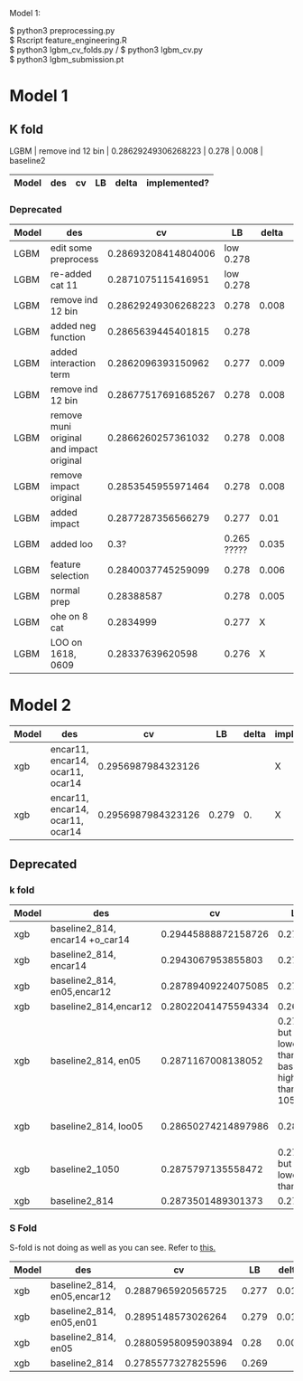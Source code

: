Model 1: 

$ python3 preprocessing.py 
<br>
$ Rscript feature_engineering.R
<br>
$ python3 lgbm_cv_folds.py / $ python3 lgbm_cv.py 
<br>
$ python3 lgbm_submission.pt
# Model 1 

## K fold 


LGBM | remove ind 12 bin | 0.28629249306268223 | 0.278 | 0.008 | baseline2 

Model | des| cv | LB |  delta | implemented? 
--- | --- | --- | --- | --- | ---





### Deprecated
Model | des| cv | LB |  delta | implemented? 
--- | --- | --- | --- | --- | ---
LGBM | edit some preprocess | 0.28693208414804006  | low 0.278 |  | compare with ind12
LGBM | re-added cat 11 |  0.2871075115416951 | low 0.278 |  | compare with ind12
LGBM | remove ind 12 bin | 0.28629249306268223 | 0.278 | 0.008 | baseline2 
LGBM | added neg function | 0.2865639445401815  | 0.278  |   | 
LGBM | added interaction term | 0.2862096393150962 | 0.277 | 0.009  | N
LGBM | remove ind 12 bin | 0.28677517691685267 | 0.278 | 0.008 | Y 
LGBM | remove muni original and impact original |  0.2866260257361032 | 0.278 | 0.008 | Y
LGBM | remove impact original | 0.2853545955971464  | 0.278 | 0.008 | Y 
LGBM | added impact | 0.2877287356566279  | 0.277 | 0.01 | Y
LGBM | added loo | 0.3? | 0.265 ????? | 0.035 | N
LGBM | feature selection |  0.2840037745259099 | 0.278 | 0.006 | Y
LGBM | normal prep | 0.28388587 | 0.278 | 0.005 | Y
LGBM | ohe on 8 cat |  0.2834999 | 0.277 | X | N
LGBM | LOO on 1618, 0609 | 0.28337639620598 | 0.276 | X | N 


# Model 2 


Model | des| cv | LB |  delta | implemented? 
--- | --- | --- | --- | --- | ---
xgb | encar11, encar14, ocar11, ocar14  | 0.2956987984323126  |    |   |  X
xgb | encar11, encar14, ocar11, ocar14  | 0.2956987984323126  | 0.279   | 0.  |  X


## Deprecated 

### k fold 

Model | des| cv | LB |  delta | implemented? 
--- | --- | --- | --- | --- | ---
xgb | baseline2_814, encar14 +o_car14 |  0.29445888872158726    | 0.277  | X | N
xgb | baseline2_814, encar14 |  0.2943067953855803   | 0.277  | X | N
xgb | baseline2_814, en05,encar12 |  0.28789409224075085  | 0.278  | X | N
xgb | baseline2_814,encar12 |   0.28022041475594334  | 0.267  | X | N
xgb | baseline2_814, en05  | 0.2871167008138052   | 0.279 but lower than baseline, higher than 1050  |   | N 
xgb | baseline2_814, loo05  | 0.28650274214897986  | 0.28   |   | N, overfit. inverse movement 
xgb | baseline2_1050  |  0.2875797135558472 | 0.279 but lower than V   |   | N
xgb | baseline2_814  | 0.2873501489301373  | 0.279   |   | Y 

### S Fold

S-fold is not doing as well as you can see. Refer to [this.](https://www.kaggle.com/c/porto-seguro-safe-driver-prediction/discussion/41037)

Model | des| cv | LB |  delta | implemented? 
--- | --- | --- | --- | --- | ---
xgb | baseline2_814, en05,encar12 |  0.2887965920565725  | 0.277  | 0.01 | N
xgb | baseline2_814, en05,en01 |  0.2895148573026264   | 0.279  | 0.01 | N
xgb | baseline2_814, en05 | 0.28805958095903894   | 0.28  | 0.008 | Y
xgb | baseline2_814  |  0.2785577327825596 | 0.269  |   |  X
